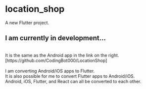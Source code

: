 # location_shop

A new Flutter project.

## I am currently in development...

</br>
It is the same as the Android app in the link on the right.   [https://github.com/CodingBot000/LocationShop]
</br></br>
I am converting Android/iOS apps to Flutter.
</br>
It is also possible for me to convert Flutter apps to Android/iOS.
</br>
Android, iOS, Flutter, and React can all be converted to each other.
